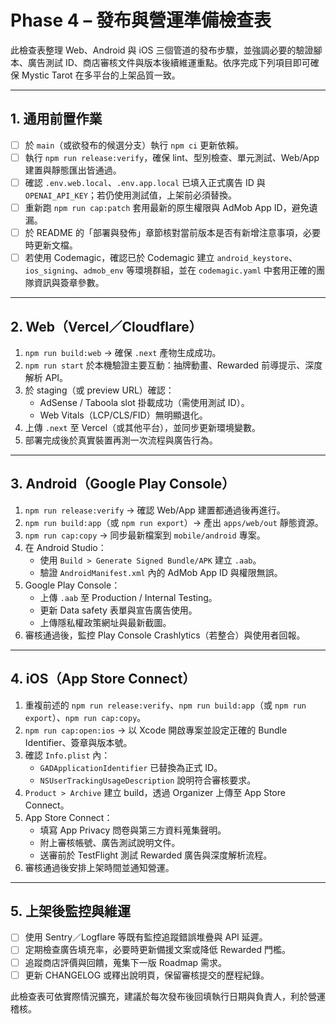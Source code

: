 # Phase 4 – 發布與營運準備檢查表

此檢查表整理 Web、Android 與 iOS 三個管道的發布步驟，並強調必要的驗證腳本、廣告測試 ID、商店審核文件與版本後續維運重點。依序完成下列項目即可確保 Mystic Tarot 在多平台的上架品質一致。

---

## 1. 通用前置作業

- [ ] 於 `main`（或欲發布的候選分支）執行 `npm ci` 更新依賴。
- [ ] 執行 `npm run release:verify`，確保 lint、型別檢查、單元測試、Web/App 建置與靜態匯出皆通過。
- [ ] 確認 `.env.web.local`、`.env.app.local` 已填入正式廣告 ID 與 `OPENAI_API_KEY`；若仍使用測試值，上架前必須替換。
- [ ] 重新跑 `npm run cap:patch` 套用最新的原生權限與 AdMob App ID，避免遺漏。
- [ ] 於 README 的「部署與發佈」章節核對當前版本是否有新增注意事項，必要時更新文檔。
- [ ] 若使用 Codemagic，確認已於 Codemagic 建立 `android_keystore`、`ios_signing`、`admob_env` 等環境群組，並在 `codemagic.yaml` 中套用正確的團隊資訊與簽章參數。

---

## 2. Web（Vercel／Cloudflare）

1. `npm run build:web` → 確保 `.next` 產物生成成功。
2. `npm run start` 於本機驗證主要互動：抽牌動畫、Rewarded 前導提示、深度解析 API。
3. 於 staging（或 preview URL）確認：
   - AdSense / Taboola slot 掛載成功（需使用測試 ID）。
   - Web Vitals（LCP/CLS/FID）無明顯退化。
4. 上傳 `.next` 至 Vercel（或其他平台），並同步更新環境變數。
5. 部署完成後於真實裝置再測一次流程與廣告行為。

---

## 3. Android（Google Play Console）

1. `npm run release:verify` → 確認 Web/App 建置都通過後再進行。
2. `npm run build:app`（或 `npm run export`）→ 產出 `apps/web/out` 靜態資源。
3. `npm run cap:copy` → 同步最新檔案到 `mobile/android` 專案。
4. 在 Android Studio：
   - 使用 `Build > Generate Signed Bundle/APK` 建立 `.aab`。
   - 驗證 `AndroidManifest.xml` 內的 AdMob App ID 與權限無誤。
5. Google Play Console：
   - 上傳 `.aab` 至 Production / Internal Testing。
   - 更新 Data safety 表單與宣告廣告使用。
   - 上傳隱私權政策網址與最新截圖。
6. 審核通過後，監控 Play Console Crashlytics（若整合）與使用者回報。

---

## 4. iOS（App Store Connect）

1. 重複前述的 `npm run release:verify`、`npm run build:app`（或 `npm run export`）、`npm run cap:copy`。
2. `npm run cap:open:ios` → 以 Xcode 開啟專案並設定正確的 Bundle Identifier、簽章與版本號。
3. 確認 `Info.plist` 內：
   - `GADApplicationIdentifier` 已替換為正式 ID。
   - `NSUserTrackingUsageDescription` 說明符合審核要求。
4. `Product > Archive` 建立 build，透過 Organizer 上傳至 App Store Connect。
5. App Store Connect：
   - 填寫 App Privacy 問卷與第三方資料蒐集聲明。
   - 附上審核帳號、廣告測試說明文件。
   - 送審前於 TestFlight 測試 Rewarded 廣告與深度解析流程。
6. 審核通過後安排上架時間並通知營運。

---

## 5. 上架後監控與維運

- [ ] 使用 Sentry／Logflare 等既有監控追蹤錯誤堆疊與 API 延遲。
- [ ] 定期檢查廣告填充率，必要時更新備援文案或降低 Rewarded 門檻。
- [ ] 追蹤商店評價與回饋，蒐集下一版 Roadmap 需求。
- [ ] 更新 CHANGELOG 或釋出說明頁，保留審核提交的歷程紀錄。

此檢查表可依實際情況擴充，建議於每次發布後回填執行日期與負責人，利於營運稽核。
